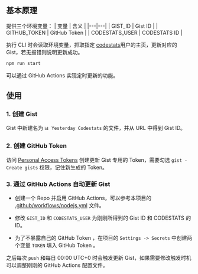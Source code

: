 ## 基本原理

提供三个环境变量：
| 变量 | 含义 |
|---|---|
| GIST_ID | Gist ID |
| GITHUB_TOKEN | GitHub Token |
| CODESTATS_USER | CODESTATS ID |

执行 CLI 时会读取环境变量，抓取指定 [codestats](https://codestats.net/)用户的主页，更新对应的 Gist，若无报错则说明更新成功。

```js
npm run start
```

可以通过 GitHub Actions 实现定时更新的功能。

## 使用
### 1. 创建 Gist
Gist 中新建名为 `📊 Yesterday Codestats` 的文件，并从 URL 中得到 Gist ID。

### 2. 创建 GitHub Token
访问 [Personal Access Tokens](https://github.com/settings/tokens) 创建更新 Gist 专用的 Token，需要勾选 `gist - Create gists` 权限，记住新生成的 Token。

### 3. 通过 GitHub Actions 自动更新 Gist
- 创建一个 Repo 并启用 GitHub Actions，可以参考本项目的 [.github/workflows/nodejs.yml](https://github.com/Ancientwood/codestats-box/blob/master/.github/workflows/node.js.yml) 文件。

- 修改 `GIST_ID` 和 `CODESTATS_USER` 为刚刚所得到的 Gist ID 和 CODESTATS 的 ID。  

- 为了不暴露自己的 GitHub Token ，在项目的 `Settings -> Secrets` 中创建两个变量 `TOKEN` 填入 GitHub Token 。  

之后每次 `push` 和每日 00:00 UTC+0 时会触发更新 Gist，如果需要修改触发时机可以调整刚刚的 GitHub Actions 配置文件。
